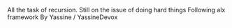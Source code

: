 All the task of recursion.
Still on the issue of doing hard things
Following alx framework
By Yassine / YassineDevox

